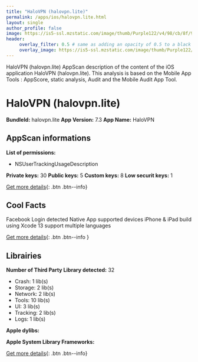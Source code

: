 ```yaml
---
title: "HaloVPN (halovpn.lite)"
permalink: /apps/ios/halovpn.lite.html
layout: single
author_profile: false
image: https://is5-ssl.mzstatic.com/image/thumb/Purple122/v4/98/cb/8f/98cb8f82-234b-6c82-7dec-265b4c15272e/AppIcon-0-0-1x_U007emarketing-0-0-0-7-0-0-sRGB-0-0-0-GLES2_U002c0-512MB-85-220-0-0.png/512x512bb.jpg
header: 
     overlay_filter: 0.5 # same as adding an opacity of 0.5 to a black background
     overlay_image: https://is5-ssl.mzstatic.com/image/thumb/Purple122/v4/98/cb/8f/98cb8f82-234b-6c82-7dec-265b4c15272e/AppIcon-0-0-1x_U007emarketing-0-0-0-7-0-0-sRGB-0-0-0-GLES2_U002c0-512MB-85-220-0-0.png/512x512bb.jpg
---
```

HaloVPN (halovpn.lite) AppScan description of the content of the iOS application HaloVPN (halovpn.lite). This analysis is based on the Mobile App Tools : AppScore, static analysis, Audit and the Mobile Audit App Tool.

# HaloVPN (halovpn.lite)

**BundleId:** halovpn.lite
**App Version:** 7.3
**App Name:** HaloVPN


## AppScan informations 

**List of permissions:** 
- NSUserTrackingUsageDescription
  
  
**Private keys:** 30
**Public keys:** 5
**Custom keys:** 8
**Low securit keys:** 1
  
[Get more details](/pricing.html){: .btn .btn--info}

## Cool Facts

Facebook Login detected
Native App
supported devices iPhone & iPad
build using Xcode 13
support multiple languages
  
[Get more details](/pricing.html){: .btn .btn--info }

## Librairies 
**Number of Third Party Library detected:** 32
- Crash: 1 lib(s)
- Storage: 2 lib(s)
- Network: 2 lib(s)
- Tools: 10 lib(s)
- UI: 3 lib(s)
- Tracking: 2 lib(s)
- Logs: 1 lib(s)


**Apple dylibs:**


**Apple System Library Frameworks:**


  
[Get more details](/pricing.html){: .btn .btn--info}


